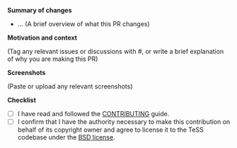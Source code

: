 **Summary of changes**

- ... (A brief overview of what this PR changes)

**Motivation and context**

(Tag any relevant issues or discussions with #, or write a brief explanation of why you are making this PR)
 
**Screenshots**

(Paste or upload any relevant screenshots)

**Checklist**

- [ ] I have read and followed the [CONTRIBUTING](https://github.com/ElixirTeSS/TeSS/blob/master/CONTRIBUTING.md) guide.
- [ ] I confirm that I have the authority necessary to make this contribution on behalf of its copyright owner and agree
  to license it to the TeSS codebase under the 
  [BSD license](https://github.com/ElixirTeSS/TeSS/blob/master/LICENSE).
